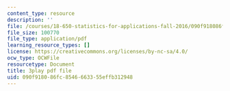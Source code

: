 ```yaml
---
content_type: resource
description: ''
file: /courses/18-650-statistics-for-applications-fall-2016/090f918086fc8546663355effb312948_phbw9r1iUDI.pdf
file_size: 100770
file_type: application/pdf
learning_resource_types: []
license: https://creativecommons.org/licenses/by-nc-sa/4.0/
ocw_type: OCWFile
resourcetype: Document
title: 3play pdf file
uid: 090f9180-86fc-8546-6633-55effb312948
---
```

